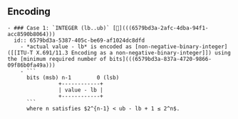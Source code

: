 ## Encoding
	- ### Case 1: `INTEGER (lb..ub)` [🔗](((6579bd3a-2afc-4dba-94f1-acc8590b8064)))
	  id:: 6579bd3a-5387-405c-be69-af1024dc8dfd
		- *actual value - lb* is encoded as [non-negative-binary-integer]([[ITU-T X.691/11.3 Encoding as a non-negative-binary-integer]]) using the [minimum required number of bits](((6579bd3a-837a-4720-9866-09f86b0fa49a)))
		- ```
		  bits (msb) n-1        0 (lsb)
		            +------------+
		            | value - lb |
		            +------------+
		  ```
		  where n satisfies $2^{n-1} < ub - lb + 1 ≤ 2^n$.